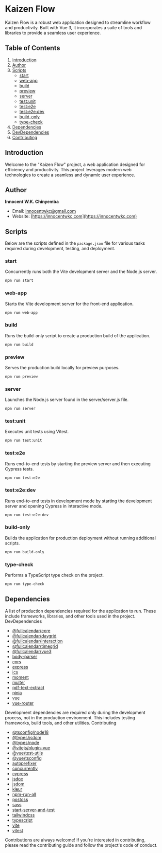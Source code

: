 # Kaizen Flow

Kaizen Flow is a robust web application designed to streamline workflow and productivity. Built with Vue 3, it incorporates a suite of tools and libraries to provide a seamless user experience.

## Table of Contents
1. [Introduction](#introduction)
2. [Author](#author)
3. [Scripts](#scripts)
   - [start](#start)
   - [web-app](#web-app)
   - [build](#build)
   - [preview](#preview)
   - [server](#server)
   - [test:unit](#testunit)
   - [test:e2e](#teste2e)
   - [test:e2e:dev](#teste2edev)
   - [build-only](#build-only)
   - [type-check](#type-check)
4. [Dependencies](#dependencies)
5. [DevDependencies](#devdependencies)
6. [Contributing](#contributing)

## Introduction
<a id="introduction"></a>
Welcome to the "Kaizen Flow" project, a web application designed for efficiency and productivity. This project leverages modern web technologies to create a seamless and dynamic user experience.

## Author
<a id="author"></a>
**Innocent W.K. Chinyemba**
- Email: [innocentwkc@gmail.com](mailto:innocentwkc@gmail.com)
- Website: [https://innocentwkc.com](https://innocentwkc.com)

## Scripts
<a id="scripts"></a>
Below are the scripts defined in the `package.json` file for various tasks required during development, testing, and deployment.

### start

<a id="start"></a>
Concurrently runs both the Vite development server and the Node.js server.

```bash
npm run start
```

### web-app
<a id="web-app"></a>
Starts the Vite development server for the front-end application.
```bash
npm run web-app
```

### build

<a id="build"></a>
Runs the build-only script to create a production build of the application.

```bash
npm run build
```

### preview

<a id="preview"></a>
Serves the production build locally for preview purposes.

```bash
npm run preview
```

### server

<a id="server"></a>
Launches the Node.js server found in the server/server.js file.

```bash
npm run server
```



### test:unit

<a id="testunit"></a>
Executes unit tests using Vitest.

```bash
npm run test:unit
```


### test:e2e

<a id="teste2e"></a>
Runs end-to-end tests by starting the preview server and then executing Cypress tests.

```bash
npm run test:e2e
```


### test:e2e:dev

<a id="teste2edev"></a>
Runs end-to-end tests in development mode by starting the development server and opening Cypress in interactive mode.

```bash
npm run test:e2e:dev
```


### build-only

<a id="build-only"></a>
Builds the application for production deployment without running additional scripts.

```bash
npm run build-only
```
### type-check

<a id="type-check"></a>
Performs a TypeScript type check on the project.

```bash
npm run type-check
```

## Dependencies

<a id="dependencies"></a>
A list of production dependencies required for the application to run. These include frameworks, libraries, and other tools used in the project.
DevDependencies


- [@fullcalendar/core](https://www.npmjs.com/package/@fullcalendar/core)
- [@fullcalendar/daygrid](https://www.npmjs.com/package/@fullcalendar/daygrid)
- [@fullcalendar/interaction](https://www.npmjs.com/package/@fullcalendar/interaction)
- [@fullcalendar/timegrid](https://www.npmjs.com/package/@fullcalendar/timegrid)
- [@fullcalendar/vue3](https://www.npmjs.com/package/@fullcalendar/vue3)
- [body-parser](https://www.npmjs.com/package/body-parser)
- [cors](https://www.npmjs.com/package/cors)
- [express](https://www.npmjs.com/package/express)
- [ics](https://www.npmjs.com/package/ics)
- [moment](https://www.npmjs.com/package/moment)
- [multer](https://www.npmjs.com/package/multer)
- [pdf-text-extract](https://www.npmjs.com/package/pdf-text-extract)
- [pinia](https://www.npmjs.com/package/pinia)
- [vue](https://www.npmjs.com/package/vue)
- [vue-router](https://www.npmjs.com/package/vue-router)


<a id="devdependencies"></a>
Development dependencies are required only during the development process, not in the production environment. This includes testing frameworks, build tools, and other utilities.
Contributing

- [@tsconfig/node18](https://www.npmjs.com/package/@tsconfig/node18)
- [@types/jsdom](https://www.npmjs.com/package/@types/jsdom)
- [@types/node](https://www.npmjs.com/package/@types/node)
- [@vitejs/plugin-vue](https://www.npmjs.com/package/@vitejs/plugin-vue)
- [@vue/test-utils](https://www.npmjs.com/package/@vue/test-utils)
- [@vue/tsconfig](https://www.npmjs.com/package/@vue/tsconfig)
- [autoprefixer](https://www.npmjs.com/package/autoprefixer)
- [concurrently](https://www.npmjs.com/package/concurrently)
- [cypress](https://www.npmjs.com/package/cypress)
- [jsdoc](https://www.npmjs.com/package/jsdoc)
- [jsdom](https://www.npmjs.com/package/jsdom)
- [kleur](https://www.npmjs.com/package/kleur)
- [npm-run-all](https://www.npmjs.com/package/npm-run-all)
- [postcss](https://www.npmjs.com/package/postcss)
- [sass](https://www.npmjs.com/package/sass)
- [start-server-and-test](https://www.npmjs.com/package/start-server-and-test)
- [tailwindcss](https://www.npmjs.com/package/tailwindcss)
- [typescript](https://www.npmjs.com/package/typescript)
- [vite](https://www.npmjs.com/package/vite)
- [vitest](https://www.npmjs.com/package/vitest)

<a id="contributing"></a>
Contributions are always welcome! If you're interested in contributing, please read the contributing guide and follow the project's code of conduct.


